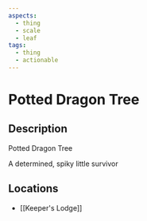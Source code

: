```yaml
---
aspects:
  - thing
  - scale
  - leaf
tags:
  - thing
  - actionable
---
```


# Potted Dragon Tree

## Description
Potted Dragon Tree

A determined, spiky little survivor
## Locations
- [[Keeper's Lodge]]